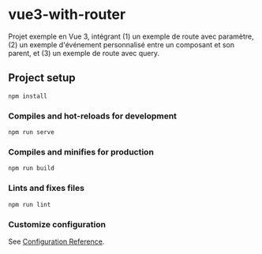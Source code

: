 # vue3-with-router

Projet exemple en Vue 3, intégrant (1) un exemple de route avec paramètre, 
(2) un exemple d'événement personnalisé entre un composant et son parent, et
(3) un exemple de route avec query.

## Project setup
```
npm install
```

### Compiles and hot-reloads for development
```
npm run serve
```

### Compiles and minifies for production
```
npm run build
```

### Lints and fixes files
```
npm run lint
```

### Customize configuration
See [Configuration Reference](https://cli.vuejs.org/config/).
